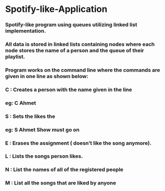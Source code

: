 # Spotify-like-Application

### Spotify-like program using queues utilizing linked list implementation. 
### All data is stored in linked lists containing nodes where each node stores the name of a person and the queue of their playlist. 
### Program works on the command line where the commands are given in one line as shown below:
### C <Name> : Creates a person with the name given in the line
### eg: C Ahmet
### S <Name> <Song> : Sets the <Name> likes the <Song>
### eg: S Ahmet Show must go on
### E <Name> <Song> : Erases the assignment (<Name> doesn’t like the song anymore).
### L <Name> : Lists the songs person <Name> likes.
### N : List the names of all of the registered people
### M : List all the songs that are liked by anyone
